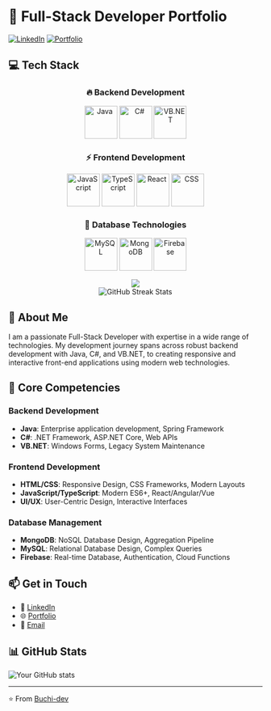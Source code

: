 # 🚀 Full-Stack Developer Portfolio

[![LinkedIn](https://img.shields.io/badge/LinkedIn-Connect-blue)](Your-LinkedIn-URL)
[![Portfolio](https://img.shields.io/badge/Portfolio-Visit-green)](Your-Portfolio-URL)

## 💻 Tech Stack

<div align="center">

### 🔥 Backend Development
<p align="center">
  <img src="https://techstack-generator.vercel.app/java-icon.svg" alt="Java" width="65" height="65" />
  <img src="https://techstack-generator.vercel.app/csharp-icon.svg" alt="C#" width="65" height="65" />
  <img src="https://techstack-generator.vercel.app/dotnet-icon.svg" alt="VB.NET" width="65" height="65" />
</p>

### ⚡ Frontend Development
<p align="center">
  <img src="https://techstack-generator.vercel.app/js-icon.svg" alt="JavaScript" width="65" height="65" />
  <img src="https://techstack-generator.vercel.app/ts-icon.svg" alt="TypeScript" width="65" height="65" />
  <img src="https://techstack-generator.vercel.app/react-icon.svg" alt="React" width="65" height="65" />
  <img src="https://techstack-generator.vercel.app/css-icon.svg" alt="CSS" width="65" height="65" />
</p>

### 🌟 Database Technologies
<p align="center">
  <img src="https://techstack-generator.vercel.app/mysql-icon.svg" alt="MySQL" width="65" height="65" />
  <img src="https://techstack-generator.vercel.app/mongodb-icon.svg" alt="MongoDB" width="65" height="65" />
  <img src="https://techstack-generator.vercel.app/firebase-icon.svg" alt="Firebase" width="65" height="65" />
</p>

</div>

<!-- Contribution Snake -->
<div align="center">
  <img src="https://raw.githubusercontent.com/Buchi-dev/Buchi-dev/output/github-contribution-grid-snake.svg" />
</div>

<div align="center">
  <img src="https://github-readme-streak-stats.herokuapp.com/?user=Buchi-dev&theme=radical" alt="GitHub Streak Stats" />
</div>

## 🌟 About Me
I am a passionate Full-Stack Developer with expertise in a wide range of technologies. My development journey spans across robust backend development with Java, C#, and VB.NET, to creating responsive and interactive front-end applications using modern web technologies.

## 💪 Core Competencies

### Backend Development
- **Java**: Enterprise application development, Spring Framework
- **C#**: .NET Framework, ASP.NET Core, Web APIs
- **VB.NET**: Windows Forms, Legacy System Maintenance

### Frontend Development
- **HTML/CSS**: Responsive Design, CSS Frameworks, Modern Layouts
- **JavaScript/TypeScript**: Modern ES6+, React/Angular/Vue
- **UI/UX**: User-Centric Design, Interactive Interfaces

### Database Management
- **MongoDB**: NoSQL Database Design, Aggregation Pipeline
- **MySQL**: Relational Database Design, Complex Queries
- **Firebase**: Real-time Database, Authentication, Cloud Functions

## 📫 Get in Touch
- 💼 [LinkedIn](Your-LinkedIn-URL)
- 🌐 [Portfolio](Your-Portfolio-URL)
- 📧 [Email](mailto:your.email@example.com)

## 📊 GitHub Stats
![Your GitHub stats](https://github-readme-stats.vercel.app/api?username=Buchi-dev&show_icons=true&theme=radical)

---
⭐️ From [Buchi-dev](https://github.com/Buchi-dev)
